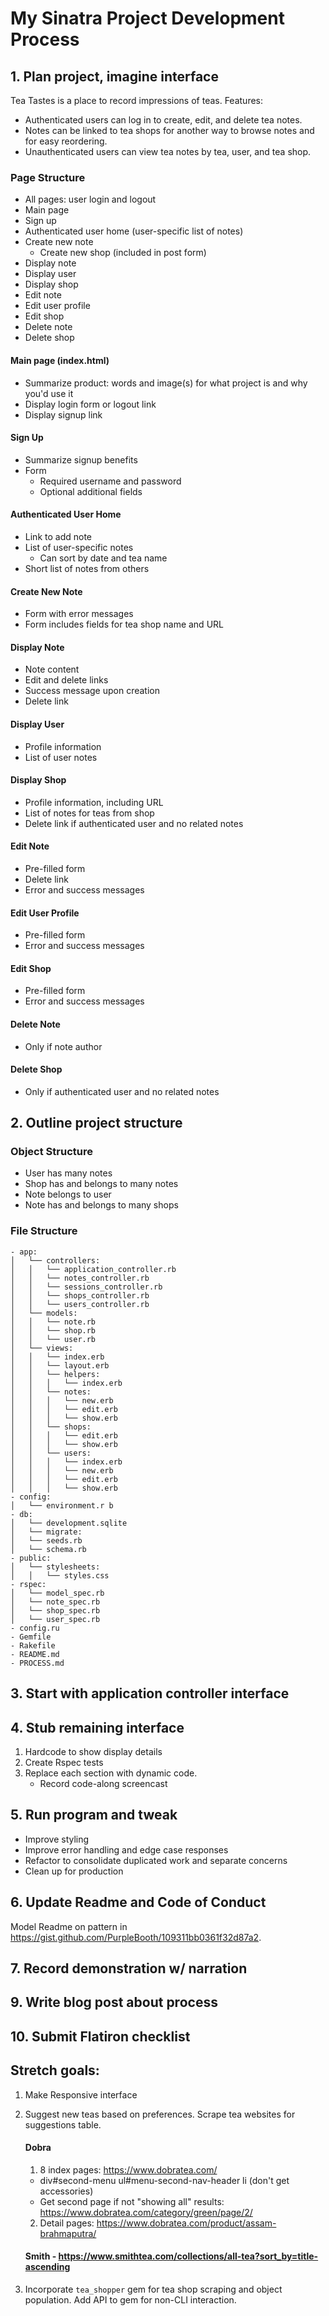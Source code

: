 # My Sinatra Project Development Process

## 1. Plan project, imagine interface
Tea Tastes is a place to record impressions of teas. Features:
- Authenticated users can log in to create, edit, and delete tea notes.
- Notes can be linked to tea shops for another way to browse notes and for easy reordering.
- Unauthenticated users can view tea notes by tea, user, and tea shop.

### Page Structure
- All pages: user login and logout
- Main page
- Sign up
- Authenticated user home (user-specific list of notes)
- Create new note
	- Create new shop (included in post form)
- Display note
- Display user
- Display shop
- Edit note
- Edit user profile
- Edit shop
- Delete note
- Delete shop

#### Main page (index.html)
- Summarize product: words and image(s) for what project is and why you'd use it
- Display login form or logout link
- Display signup link

#### Sign Up
- Summarize signup benefits
- Form 
	- Required username and password
	- Optional additional fields

#### Authenticated User Home
- Link to add note
- List of user-specific notes
	- Can sort by date and tea name
- Short list of notes from others

#### Create New Note
- Form with error messages
- Form includes fields for tea shop name and URL

#### Display Note
- Note content
- Edit and delete links
- Success message upon creation
- Delete link

#### Display User
- Profile information
- List of user notes

#### Display Shop
- Profile information, including URL
- List of notes for teas from shop
- Delete link if authenticated user and no related notes

#### Edit Note
- Pre-filled form
- Delete link
- Error and success messages

#### Edit User Profile
- Pre-filled form
- Error and success messages

#### Edit Shop
- Pre-filled form
- Error and success messages

#### Delete Note
- Only if note author

#### Delete Shop
- Only if authenticated user and no related notes


## 2. Outline project structure

### Object Structure
- User has many notes
- Shop has and belongs to many notes
- Note belongs to user
- Note has and belongs to many shops

### File Structure

```
- app:
│   └── controllers:
│   │   └── application_controller.rb
│   │   └── notes_controller.rb
│   │   └── sessions_controller.rb
│   │   └── shops_controller.rb
│   │   └── users_controller.rb
│   └── models:
│   │   └── note.rb
│   │   └── shop.rb
│   │   └── user.rb
│   └── views:
│   │   └── index.erb
│   │   └── layout.erb
│   │   └── helpers:
│   │   │   └── index.erb
│   │   └── notes:
│   │   │   └── new.erb
│   │   │   └── edit.erb
│   │   │   └── show.erb
│   │   └── shops:     
│   │   │   └── edit.erb
│   │   │   └── show.erb
│   │   └── users:
│   │   │   └── index.erb
│   │   │   └── new.erb
│   │   │   └── edit.erb
│   │   │   └── show.erb
- config:
│   └── environment.r b
- db:
│   └── development.sqlite 
│   └── migrate:
│   └── seeds.rb
│   └── schema.rb
- public:
│   └── stylesheets:
│   │   └── styles.css
- rspec:
│   └── model_spec.rb
│   └── note_spec.rb
│   └── shop_spec.rb
│   └── user_spec.rb
- config.ru
- Gemfile
- Rakefile
- README.md
- PROCESS.md
```


## 3. Start with application controller interface


## 4. Stub remaining interface
1. Hardcode to show display details
2. Create Rspec tests
3. Replace each section with dynamic code.
	- Record code-along screencast


## 5. Run program and tweak
- Improve styling
- Improve error handling and edge case responses
- Refactor to consolidate duplicated work and separate concerns
- Clean up for production


## 6. Update Readme and Code of Conduct
Model Readme on pattern in https://gist.github.com/PurpleBooth/109311bb0361f32d87a2.


## 7. Record demonstration w/ narration


## 9. Write blog post about process


## 10. Submit Flatiron checklist


## Stretch goals:

1. Make Responsive interface

2. Suggest new teas based on preferences. Scrape tea websites for suggestions table.
   #### Dobra
   1. 8 index pages: https://www.dobratea.com/
   - div#second-menu ul#menu-second-nav-header li (don't get accessories)
   - Get second page if not "showing all" results: https://www.dobratea.com/category/green/page/2/
   2. Detail pages: https://www.dobratea.com/product/assam-brahmaputra/

   #### Smith - https://www.smithtea.com/collections/all-tea?sort_by=title-ascending

3. Incorporate `tea_shopper` gem for tea shop scraping and object population. Add API to gem for non-CLI interaction.